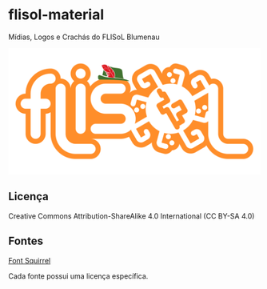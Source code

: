 # flisol-material

Mídias, Logos e Crachás do FLISoL Blumenau

![logo](https://github.com/HackerspaceBlumenau/flisol-material/blob/master/logo/flisol_bnu_logo_hat.svg)

## Licença

Creative Commons Attribution-ShareAlike 4.0 International (CC BY-SA 4.0)

## Fontes

[Font Squirrel](https://www.fontsquirrel.com/)

Cada fonte possui uma licença específica.

